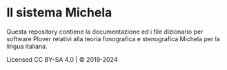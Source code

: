 # Il sistema Michela

Questa repository contiene la documentazione ed i file dizionario per software Plover relativi alla teoria fonografica e stenografica Michela per la lingua italiana.


Licensed CC BY-SA 4.0 | © 2019-2024
